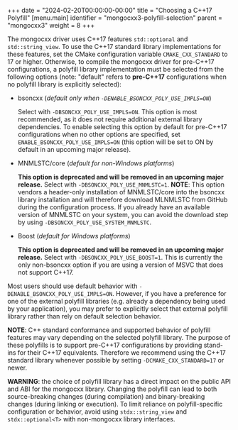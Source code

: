 +++
date = "2024-02-20T00:00:00-00:00"
title = "Choosing a C++17 Polyfill"
[menu.main]
  identifier = "mongocxx3-polyfill-selection"
  parent = "mongocxx3"
  weight = 8
+++

The mongocxx driver uses C++17 features `std::optional` and `std::string_view`.
To use the C++17 standard library implementations for these features, set
the CMake configuration variable `CMAKE_CXX_STANDARD` to 17 or higher.
Otherwise, to compile the mongocxx driver for pre-C++17 configurations, a
polyfill library implementation must be selected from the following options
(note: "default" refers to **pre-C++17** configurations when no polyfill library
is explicitly selected):

* bsoncxx (*default only when `-DENABLE_BSONCXX_POLY_USE_IMPLS=ON`*)

  Select with `-DBSONCXX_POLY_USE_IMPLS=ON`. This option is most recommended, as
  it does not require additional external library dependencies. To enable
  selecting this option by default for pre-C++17 configurations when no other
  options are specified, set `ENABLE_BSONCXX_POLY_USE_IMPLS=ON` (this option
  will be set to ON by default in an upcoming major release).

* MNMLSTC/core (*default for non-Windows platforms*)

  **This option is deprecated and will be removed in an upcoming major release.**
  Select with `-DBSONCXX_POLY_USE_MNMLSTC=1`. **NOTE**: This option vendors a
  header-only installation of MNMLSTC/core into the bsoncxx library installation
  and will therefore download MLNMLSTC from GitHub during the configuration
  process. If you already have an available version of MNMLSTC on your system,
  you can avoid the download step by using `-DBSONCXX_POLY_USE_SYSTEM_MNMLSTC`.

* Boost (*default for Windows platforms*)

  **This option is deprecated and will be removed in an upcoming major release.**
  Select with `-DBSONCXX_POLY_USE_BOOST=1`. This is currently the only
  non-bsoncxx option if you are using a version of MSVC that does not support
  C++17.

Most users should use default behavior with `-DENABLE_BSONCXX_POLY_USE_IMPLS=ON`.
However, if you have a preference for one of the external polyfill libraries
(e.g. already a dependency being used by your application), you may prefer to
explicitly select that external polyfill library rather than rely on default
selection behavior.

**NOTE**: C++ standard conformance and supported behavior of polyfill features
may vary depending on the selected polyfill library. The purpose of these
polyfills is to support pre-C++17 configurations by providing stand-ins for
their C++17 equivalents. Therefore we recommend using the C++17 standard
library whenever possible by setting `-DCMAKE_CXX_STANDARD=17` or newer.

**WARNING**: the choice of polyfill library has a direct impact on the public
API and ABI for the mongocxx library. Changing the polyfill can lead to both
source-breaking changes (during compilation) and binary-breaking changes (during
linking or execution). To limit reliance on polyfill-specific configuration or
behavior, avoid using `stdx::string_view` and `stdx::optional<T>` with
non-mongocxx library interfaces.
